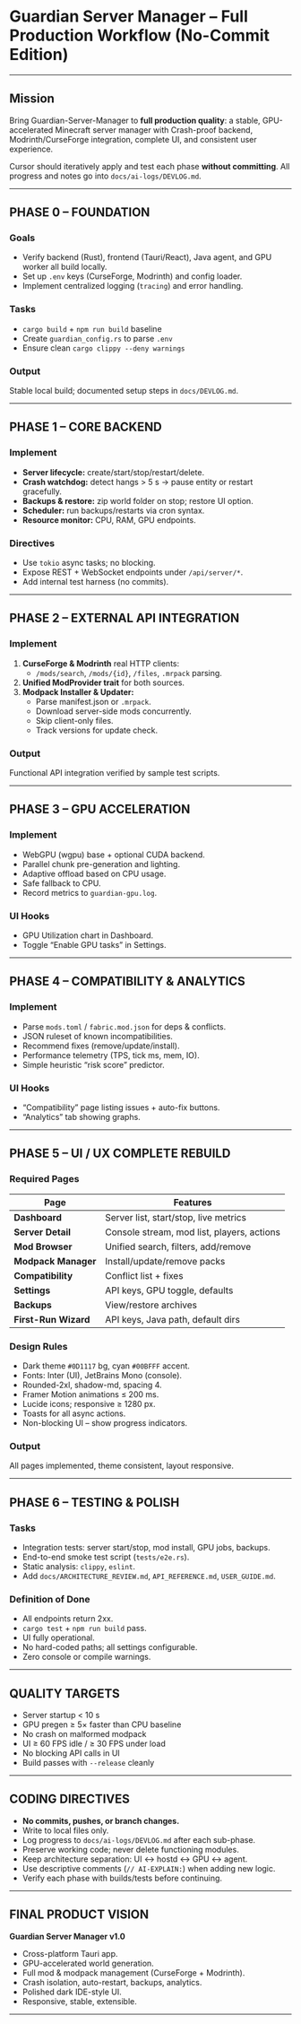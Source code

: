 # Guardian Server Manager – Full Production Workflow (No-Commit Edition)

---

## Mission
Bring Guardian-Server-Manager to **full production quality**:
a stable, GPU-accelerated Minecraft server manager with
Crash-proof backend, Modrinth/CurseForge integration,
complete UI, and consistent user experience.

Cursor should iteratively apply and test each phase **without committing**.
All progress and notes go into `docs/ai-logs/DEVLOG.md`.

---

## PHASE 0 – FOUNDATION
### Goals
- Verify backend (Rust), frontend (Tauri/React), Java agent, and GPU worker all build locally.
- Set up `.env` keys (CurseForge, Modrinth) and config loader.
- Implement centralized logging (`tracing`) and error handling.

### Tasks
- `cargo build` + `npm run build` baseline
- Create `guardian_config.rs` to parse `.env`
- Ensure clean `cargo clippy --deny warnings`

### Output
Stable local build; documented setup steps in `docs/DEVLOG.md`.

---

## PHASE 1 – CORE BACKEND
### Implement
- **Server lifecycle:** create/start/stop/restart/delete.
- **Crash watchdog:** detect hangs > 5 s → pause entity or restart gracefully.
- **Backups & restore:** zip world folder on stop; restore UI option.
- **Scheduler:** run backups/restarts via cron syntax.
- **Resource monitor:** CPU, RAM, GPU endpoints.

### Directives
- Use `tokio` async tasks; no blocking.
- Expose REST + WebSocket endpoints under `/api/server/*`.
- Add internal test harness (no commits).

---

## PHASE 2 – EXTERNAL API INTEGRATION
### Implement
1. **CurseForge & Modrinth** real HTTP clients:
   - `/mods/search`, `/mods/{id}`, `/files`, `.mrpack` parsing.
2. **Unified ModProvider trait** for both sources.
3. **Modpack Installer & Updater:**
   - Parse manifest.json or `.mrpack`.
   - Download server-side mods concurrently.
   - Skip client-only files.
   - Track versions for update check.

### Output
Functional API integration verified by sample test scripts.

---

## PHASE 3 – GPU ACCELERATION
### Implement
- WebGPU (wgpu) base + optional CUDA backend.
- Parallel chunk pre-generation and lighting.
- Adaptive offload based on CPU usage.
- Safe fallback to CPU.
- Record metrics to `guardian-gpu.log`.

### UI Hooks
- GPU Utilization chart in Dashboard.
- Toggle “Enable GPU tasks” in Settings.

---

## PHASE 4 – COMPATIBILITY & ANALYTICS
### Implement
- Parse `mods.toml` / `fabric.mod.json` for deps & conflicts.
- JSON ruleset of known incompatibilities.
- Recommend fixes (remove/update/install).
- Performance telemetry (TPS, tick ms, mem, IO).
- Simple heuristic “risk score” predictor.

### UI Hooks
- “Compatibility” page listing issues + auto-fix buttons.
- “Analytics” tab showing graphs.

---

## PHASE 5 – UI / UX COMPLETE REBUILD
### Required Pages
| Page | Features |
|------|-----------|
| **Dashboard** | Server list, start/stop, live metrics |
| **Server Detail** | Console stream, mod list, players, actions |
| **Mod Browser** | Unified search, filters, add/remove |
| **Modpack Manager** | Install/update/remove packs |
| **Compatibility** | Conflict list + fixes |
| **Settings** | API keys, GPU toggle, defaults |
| **Backups** | View/restore archives |
| **First-Run Wizard** | API keys, Java path, default dirs |

### Design Rules
- Dark theme `#0D1117` bg, cyan `#00BFFF` accent.
- Fonts: Inter (UI), JetBrains Mono (console).
- Rounded-2xl, shadow-md, spacing 4.
- Framer Motion animations ≤ 200 ms.
- Lucide icons; responsive ≥ 1280 px.
- Toasts for all async actions.
- Non-blocking UI – show progress indicators.

### Output
All pages implemented, theme consistent, layout responsive.

---

## PHASE 6 – TESTING & POLISH
### Tasks
- Integration tests: server start/stop, mod install, GPU jobs, backups.
- End-to-end smoke test script (`tests/e2e.rs`).
- Static analysis: `clippy`, `eslint`.
- Add `docs/ARCHITECTURE_REVIEW.md`, `API_REFERENCE.md`, `USER_GUIDE.md`.

### Definition of Done
- All endpoints return 2xx.
- `cargo test` + `npm run build` pass.
- UI fully operational.
- No hard-coded paths; all settings configurable.
- Zero console or compile warnings.

---

## QUALITY TARGETS
- Server startup < 10 s  
- GPU pregen ≥ 5× faster than CPU baseline  
- No crash on malformed modpack  
- UI ≥ 60 FPS idle / ≥ 30 FPS under load  
- No blocking API calls in UI  
- Build passes with `--release` cleanly  

---

## CODING DIRECTIVES
- **No commits, pushes, or branch changes.**
- Write to local files only.
- Log progress to `docs/ai-logs/DEVLOG.md` after each sub-phase.
- Preserve working code; never delete functioning modules.
- Keep architecture separation: UI ↔ hostd ↔ GPU ↔ agent.
- Use descriptive comments (`// AI-EXPLAIN:`) when adding new logic.
- Verify each phase with builds/tests before continuing.

---

## FINAL PRODUCT VISION
**Guardian Server Manager v1.0**
- Cross-platform Tauri app.
- GPU-accelerated world generation.
- Full mod & modpack management (CurseForge + Modrinth).
- Crash isolation, auto-restart, backups, analytics.
- Polished dark IDE-style UI.
- Responsive, stable, extensible.

---
